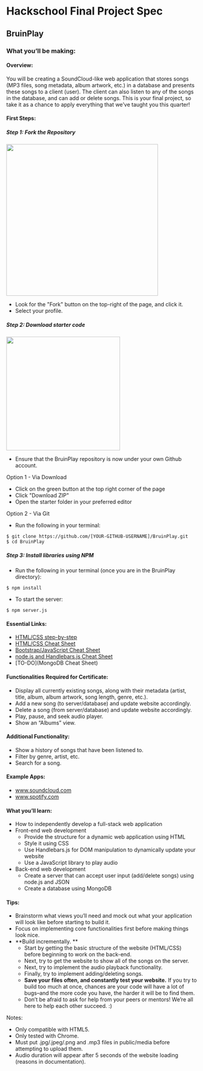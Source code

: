 # Hackschool Final Project Spec

## BruinPlay

### What you’ll be making:

#### Overview:

You will be creating a SoundCloud-like web application that stores songs (MP3 files, song metadata, album artwork, etc.) in a database and presents these songs to a client (user). The client can also listen to any of the songs in the database, and can add or delete songs. This is your final project, so take it as a chance to apply everything that we’ve taught you this quarter!

#### First Steps:

##### Step 1: Fork the Repository

<img src="https://lh6.googleusercontent.com/qftHqJjw8ullF4sEGYoMKMnVDTmkB-lTz2lC5GEpnZfIwr6Ex2eD_yi5nn4QREFe-LR47IUpWiZSlTcYv-Uyc_H0odIYaQdKAwGXQKl112XoE7RkN_rho1DbGq7wCWA6H0cwUmSc" width="400px">

- Look for the "Fork" button on the top-right of the page, and click it.
- Select your profile.

##### Step 2: Download starter code

<img src="https://lh6.googleusercontent.com/pEVIvTfmqZDckInyeHxMb18PswSmEnYuzsufzaJoeTtCIL1ikgbHnRIAwN3HIA-41VmogbYOoDKlyJhAkN2qdtUUE0EAdy2D-qXjAy8mL_R2GmU10FNfNSVrMnN1D9Q90P1tOHYk" width="300px">

- Ensure that the BruinPlay repository is now under your own Github account.

Option 1 - Via Download

- Click on the green button at the top right corner of the page
- Click "Download ZIP"
- Open the starter folder in your preferred editor

Option 2 - Via Git

- Run the following in your terminal:

```
$ git clone https://github.com/[YOUR-GITHUB-USERNAME]/BruinPlay.git
$ cd BruinPlay
```

##### Step 3: Install libraries using NPM

- Run the following in your terminal (once you are in the BruinPlay directory):

```
$ npm install
```

- To start the server:

```
$ npm server.js
```

#### Essential Links:

- <a href="https://github.com/acm-hackschool-f17/Resources/blob/master/html-css-step-by-step.md">HTML/CSS step-by-step</a>
- <a href="https://github.com/acm-hackschool-f17/Resources/blob/master/Hack-Session-1-README.md">HTML/CSS Cheat Sheet</a>
- <a href="https://github.com/acm-hackschool-f17/Resources/blob/master/Learn-Session-2-README.md">Bootstrap/JavaScript Cheat Sheet</a>
- <a href="https://github.com/acm-hackschool-f17/Resources/blob/master/nodejs-handlebars-README.md">node.js and Handlebars.js Cheat Sheet</a>
- [TO-DO]\(MongoDB Cheat Sheet)

#### Functionalities Required for Certificate:

- Display all currently existing songs, along with their metadata (artist, title, album, album artwork, song length, genre, etc.).
- Add a new song (to server/database) and update website accordingly.
- Delete a song (from server/database) and update website accordingly.
- Play, pause, and seek audio player.
- Show an “Albums” view.

#### Additional Functionality:

- Show a history of songs that have been listened to.
- Filter by genre, artist, etc.
- Search for a song.

#### Example Apps:

- www.soundcloud.com
- www.spotify.com

#### What you’ll learn:

- How to independently develop a full-stack web application
- Front-end web development
  - Provide the structure for a dynamic web application using HTML
  - Style it using CSS
  - Use Handlebars.js for DOM manipulation to dynamically update your website
  - Use a JavaScript library to play audio
- Back-end web development
  - Create a server that can accept user input (add/delete songs) using node.js and JSON
  - Create a database using MongoDB

#### Tips:

- Brainstorm what views you’ll need and mock out what your application will look like before starting to build it.
- Focus on implementing core functionalities first before making things look nice.
- **Build incrementally. **
  - Start by getting the basic structure of the website (HTML/CSS) before beginning to work on the back-end.
  - Next, try to get the website to show all of the songs on the server.
  - Next, try to implement the audio playback functionality.
  - Finally, try to implement adding/deleting songs.
  - **Save your files often, and constantly test your website.** If you try to build too much at once, chances are your code will have a lot of bugs–and the more code you have, the harder it will be to find them.
  - Don’t be afraid to ask for help from your peers or mentors! We’re all here to help each other succeed. :)
  
Notes:
- Only compatible with HTML5.
- Only tested with Chrome.
- Must put .jpg/.jpeg/.png and .mp3 files in public/media before attempting to upload them.
- Audio duration will appear after 5 seconds of the website loading (reasons in documentation).


